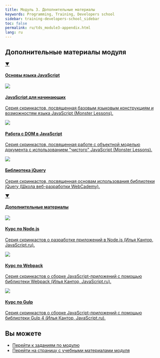 ```yaml
---
title: Модуль 3. Дополнительные материалы
keywords: Programming, Training, Developers school
sidebar: training-developers-school_sidebar
toc: false
permalink: ru/tds_module3-appendix.html
lang: ru
---
```


## Дополнительные материалы модуля

<div class="panel-group">
    <div class="panel panel-default">
        <div class="panel-heading">
            <a class="pull-right spoiler-push" data-toggle="collapse" href="#collapse1">&#9660;</a>
            <h4 class="panel-title">
                <a data-toggle="collapse" href="#collapse1">
                Основы языка JavaScript</a>
            </h4>
        </div>
        <div id="collapse1" class="panel-collapse collapse in">
            <div class="panel-body">
                <div class="row items">
                    <div class="col-sm-6 col-md-4 portfolio-item">
                        <a href="{{ 'https://monsterlessons.com/project/series/javascript-dlya-nachinayushih' | relative_url }}" class="portfolio-link" target="_blank">
                            <div class="img-wrapper">
                                <img src="{{ "/images/pages/trainings/developers-school/module3/javascript-for-beginners.jpg" | relative_url}}" class="products-img">
                            </div>
                            <h4><span class="item-head">JavaScript для начинающих</span></h4>
                            <p>Серия скринкастов, посвященная базовым языковым конструкциям и возможностям языка JavaScript (Monster Lessons).</p>
                        </a>
                    </div>
                    <div class="col-sm-6 col-md-4 portfolio-item">
                        <a href="{{ 'https://monsterlessons.com/project/series/rabota-s-dom-derevom-v-javascript' | relative_url }}" class="portfolio-link" target="_blank">
                            <div class="img-wrapper">
                                <img src="{{ "/images/pages/trainings/developers-school/module3/dom-javascript.jpg" | relative_url}}" class="products-img">
                            </div>
                            <h4><span class="item-head">Работа с DOM в JavaScript</span></h4>
                            <p>Серия скринкастов, посвященная работе с объектной моделью документа с использованием "чистого" JavaScript (Monster Lessons).</p>
                        </a>
                    </div>
                    <div class="col-sm-6 col-md-4 portfolio-item">
                        <a href="{{ 'https://www.youtube.com/playlist?list=PLRoXQfrhqdOpFYElYiB6DS8iYryEhxNNq' | relative_url }}" class="portfolio-link" target="_blank">
                            <div class="img-wrapper">
                                <img src="{{ "/images/pages/trainings/developers-school/module3/jquery.jpg" | relative_url}}" class="products-img">
                            </div>
                            <h4><span class="item-head">Библиотека jQuery</span></h4>
                            <p>Серия скринкастов, посвященная основам использования библиотеки jQuery (Школа веб-разработки WebCademy).</p>
                        </a>
                    </div>
                </div>
            </div>
        </div>
    </div>
</div>

<div class="panel-group">
    <div class="panel panel-default">
        <div class="panel-heading">
            <a class="pull-right spoiler-push" data-toggle="collapse" href="#collapse1">&#9660;</a>
            <h4 class="panel-title">
                <a data-toggle="collapse" href="#collapse1">
                Дополнительные материалы</a>
            </h4>
        </div>
        <div id="collapse1" class="panel-collapse collapse in">
            <div class="panel-body">
                <div class="row items">
                    <div class="col-sm-6 col-md-4 portfolio-item">
                        <a href="{{ 'http://learn.javascript.ru/screencast/nodejs' | relative_url }}" class="portfolio-link" target="_blank">
                            <div class="img-wrapper">
                                <img src="{{ "/images/pages/trainings/developers-school/module3/nodejs-course.jpg" | relative_url}}" class="products-img">
                            </div>
                            <h4><span class="item-head">Курс по Node.js</span></h4>
                            <p>Серия скринкастов о разработке приложений в Node.js (Илья Кантор, JavaScript.ru).</p>
                        </a>
                    </div>
                    <div class="col-sm-6 col-md-4 portfolio-item">
                        <a href="{{ 'http://learn.javascript.ru/screencast/webpack' | relative_url }}" class="portfolio-link" target="_blank">
                            <div class="img-wrapper">
                                <img src="{{ "/images/pages/trainings/developers-school/module3/dom-javascript.jpg" | relative_url}}" class="products-img">
                            </div>
                            <h4><span class="item-head">Курс по Webpack</span></h4>
                            <p>Серия скринкастов о сборке JavaScript-приложений с помощью библиотеки Webpack (Илья Кантор, JavaScript.ru).</p>
                        </a>
                    </div>
                    <div class="col-sm-6 col-md-4 portfolio-item">
                        <a href="{{ 'http://learn.javascript.ru/screencast/gulp' | relative_url }}" class="portfolio-link" target="_blank">
                            <div class="img-wrapper">
                                <img src="{{ "/images/pages/trainings/developers-school/module3/gulp-course.jpg" | relative_url}}" class="products-img">
                            </div>
                            <h4><span class="item-head">Курс по Gulp</span></h4>
                            <p>Серия скринкастов о сборке JavaScript-приложений с помощью библиотеки Gulp 4 (Илья Кантор, JavaScript.ru).</p>
                        </a>
                    </div>
                </div>
            </div>
        </div>
    </div>
</div>

## Вы можете

* [Перейти к заданиям по модулю](tds_module3-tasks.html) <i class="fa fa-arrow-right" aria-hidden="true"></i>
* <i class="fa fa-arrow-left" aria-hidden="true"></i> [Перейти на страницу с учебными материалами модуля](tds_module3-learn.html)

